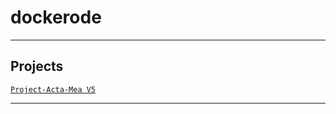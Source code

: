 # dockerode

---

## Projects
[`Project-Acta-Mea V5`](https://github.com/lxRbckl/Project-Acta-Mea/blob/V5/README.md)

---